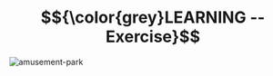 # $${\color{grey}LEARNING -- Exercise}$$
![amusement-park](https://user-images.githubusercontent.com/65892342/230032305-8ce20c98-e58d-4ccc-9f04-ba5a0b36a1aa.svg)

